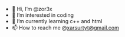 - 👋 Hi, I’m @zor3x
- 👀 I’m interested in coding
- 🌱 I’m currently learning c++ and html
- 📫 How to reach me @xarsurtyt@gmail.com

<!---
zor3x/zor3x is a ✨ special ✨ repository because its `README.md` (this file) appears on your GitHub profile.
You can click the Preview link to take a look at your changes.
--->
